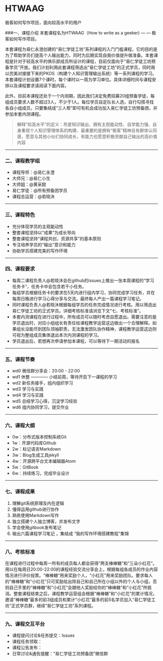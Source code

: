 # HTWAAG
极客如何写作项目，面向较高水平的用户

###一、课程介绍
本套课程名为HTWAAG（How to write as a geeker) — — 极客如何写作项目。

本套课程为易仁永澄创建的“易仁学徒工坊”系列课程的入门门槛课程，它的目的是为了帮助学员们提高个人输出能力，同时为后期实现自我价值提升做准备。本套课程是针对于较高水平的俱乐部成员所设计的课程，目前仅面向于“易仁学徒工坊预备学员”开放。我们计划利用此套课程筛选出“易仁学徒工坊”的正式学员，同时用以完美对接接下来的PKOS（构建个人知识管理输出系统）等一系列课程的学习。本套课程计划设置7个课时，每个课时以一周为学习单位。具体详细时间与课程安排以及课程要求请阅读下面内容。

此外，目前本课程还处于一个内测期，因此我们决定免费招募20组预备学徒，每组成员要求人数不超过3人，不少于1人。每位学员自定队长人选，自行勾搭寻找各自小组成员，只要集结成“三人帮”即可有机会成功加入易仁学徒工坊预备团，并参加本套内测课程。

> 解释“较高水平”的定义：热爱知识输出、拥有主观能动性、自学能力强、自身重视个人知识管理体系的构建、最重要的是拥有“极客”精神且有群体认同感，愿意与其他小伙们协同成长，有能力也愿意积极贡献自己输出的高价值内容

---- 
### 二、课程教学组
- 课程导师：@易仁永澄
- 大师兄：@易仁小生
- 大师姐：@黄采懿
- 易仁学徒：@所有预备团学员
- 课程总运营：@若晓沐

---
### 三、课程特色

- 充分体现学员的主观能动性
- 整套课程坚持以“成果”为成长导向
- 整套课程坚持“课程共创，资源共享”的基本原则
- 专注培养学员的“输出”意识和能力
- 协助学员搭建完美的写作环境

---- 
### 四、课程要求

 - 每周二课程负责人@若晓沐会在github的issues上推出一张本周课程的“学习任务卡”，任务卡中会包含若干小任务。
 - 每组学员根据任务卡的要求在5天内进行组内学习，协同完成学习任务，并在每周日晚进行学习心得分享与交流。最终每人产出一篇课程学习笔记。
 - 同时课程负责人@若晓沐根据每组学员的任务完成情况进行考核。用以筛选出易仁学徒工坊的正式学员。详细考核标准请浏览下文“七、考核标准”。
 - 本套内测课程在进行过程中，所有成员可以随时考虑自愿退出。需要注意的是学员退出时，对应小组组长有责任给课程教学运营这边做出一个合理解释。如果组长没能尽到团队领袖职责，无法激发团队协作精神，课程教学运营这边则可视为整组成员集体退出本次内测课程的学习。
 - 学员退出后，若想再次申请参加本课程，可以等待下一期活动的报名
 

---- 
### 五、课程节奏

- wd0 微信群分享会：20:00 - 22:00
- wd1 休整 ———— 小结前周，等待开启下一课程的学习
- wd2 新任务接手，组内组织学习
- wd3 学习与实践
- wd4 学习与实践
- wd5 总结学习心得，沉淀学习经验
- wd6 组内协同学习，提交作业


---- 
### 六、课程大纲

- 0w：分布式版本控制系统Git
- 1w：开源代码库Github
- 2w：标记语言Markdown 
- 3w：Blog生成工具jekyll 
- 4w：开源跨平台文本编辑器Atom
- 5w：GitBook 
- 6w：持续练习，完成毕业设计

---- 
### 七、课程成果

1. 理解git系统原理及内在逻辑
2. 懂得运用github进行协作
3. 熟练使用Markdown写作
4. 独立搭建个人独立博客，并发布文字
5. 学会使用gitbook发布笔记
7. 输出六篇课程学习笔记 ，集结成 “我的写作环境搭建教程”集锦

---- 
### 八、考核标准

在课程进行过程中每周一所有的成员每人都会获得“两支棒棒糖”和“三朵小红花”。用以在每周日20:00-22:00的课程经验交流分享会上，根据每组各成员的作业内容情况进行评价投票。“棒棒糖”用来奖励个人，“小红花”用来奖励团队。要求每人的“棒棒糖”和“小红花”只可奖励给出除自己和自己所在小组以外的个人与小组，否则自己手里的“棒棒糖”和“小红花”会跟他人奖励给你的“棒棒糖”和“小红花”所抵消。整套课程结束之后，课程教学运营组会根据“棒棒糖”和“小红花”的累计情况，邀请“棒棒糖”最多的前3组成员和累计“小红花”最多的前5名学员加入“易仁学徒工坊”正式学员群，继续“易仁学徒工坊”系列课程。

---- 
### 九、课程交互平台

- 课程提问讨论&任务提交：Issues
- 课程任务领取：
- 课程公告发布：
- 日常讨论&通告提醒：“易仁学徒工坊预备团”微信群



